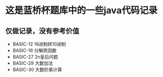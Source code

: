 # 这是蓝桥杯题库中的一些java代码记录

## 仅做记录，没有参考价值
+ BASIC-12 16进制转10进制
+ BASIC-16 分解质因数
+ BASIC-27 2n皇后问题
+ BASIC-29 大数加法
+ BASIC-30 大数阶乘计算